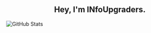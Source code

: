 <h2 align="center">Hey, I'm INfoUpgraders.<br/></h2>

![GitHub Stats](https://github-readme-stats.vercel.app/api?username=infoupgraders&show_icons=true&hide_border=true&line_height=25&title_color=6da860&icon_color=6da860&show_owner=true)
